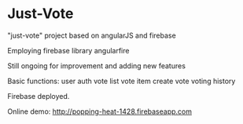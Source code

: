 # Just-Vote

"just-vote" project based on angularJS and firebase

Employing firebase library angularfire

Still ongoing for improvement and adding new features

Basic functions:
  user auth
  vote list
  vote item
  create vote
  voting history

Firebase deployed.

Online demo:
http://popping-heat-1428.firebaseapp.com
